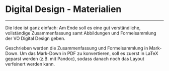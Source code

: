 # Digital Design - Materialien
---

Die Idee ist ganz einfach: Am Ende soll es eine gut verständliche, vollständige Zusammenfassung samt Abbildungen und Formelsammlung der VO Digital Design geben.

Geschrieben werden die Zusammenfassung und Formelsammlung in Mark-Down. Um das Mark-Down in PDF zu konvertieren, soll es zuerst in LaTeX geparst werden (z.B. mit Pandoc), sodass danach noch das Layout verfeinert werden kann.
